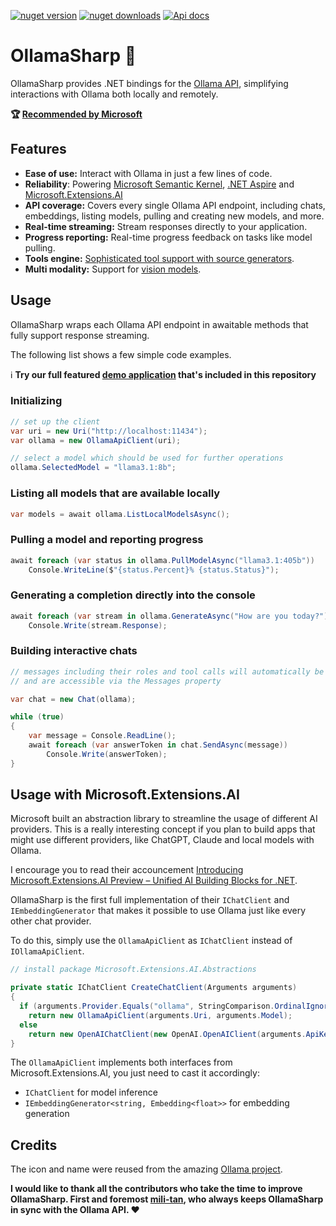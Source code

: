 <a href="https://www.nuget.org/packages/OllamaSharp"><img src="https://img.shields.io/nuget/v/OllamaSharp" alt="nuget version"></a>
<a href="https://www.nuget.org/packages/OllamaSharp"><img src="https://img.shields.io/nuget/dt/OllamaSharp.svg" alt="nuget downloads"></a>
<a href="https://awaescher.github.io/OllamaSharp"><img src="https://img.shields.io/badge/api_docs-8A2BE2" alt="Api docs"></a>

# OllamaSharp 🦙

OllamaSharp provides .NET bindings for the [Ollama API](https://github.com/jmorganca/ollama/blob/main/docs/api.md), simplifying interactions with Ollama both locally and remotely.

**🏆 [Recommended by Microsoft](https://www.nuget.org/packages/Microsoft.Extensions.AI.Ollama/)**

## Features

- **Ease of use:** Interact with Ollama in just a few lines of code.
- **Reliability**: Powering [Microsoft Semantic Kernel](https://github.com/microsoft/semantic-kernel/pull/7362), [.NET Aspire](https://learn.microsoft.com/en-us/dotnet/aspire/community-toolkit/ollama) and [Microsoft.Extensions.AI](https://devblogs.microsoft.com/dotnet/introducing-microsoft-extensions-ai-preview/)
- **API coverage:** Covers every single Ollama API endpoint, including chats, embeddings, listing models, pulling and creating new models, and more.
- **Real-time streaming:** Stream responses directly to your application.
- **Progress reporting:** Real-time progress feedback on tasks like model pulling.
- **Tools engine:** [Sophisticated tool support with source generators](https://awaescher.github.io/OllamaSharp/docs/tool-support.html).
- **Multi modality:** Support for [vision models](https://ollama.com/blog/vision-models).

## Usage

OllamaSharp wraps each Ollama API endpoint in awaitable methods that fully support response streaming.

The following list shows a few simple code examples.

ℹ **Try our full featured [demo application](./demo) that's included in this repository**

### Initializing

```csharp
// set up the client
var uri = new Uri("http://localhost:11434");
var ollama = new OllamaApiClient(uri);

// select a model which should be used for further operations
ollama.SelectedModel = "llama3.1:8b";
```

### Listing all models that are available locally

```csharp
var models = await ollama.ListLocalModelsAsync();
```

### Pulling a model and reporting progress

```csharp
await foreach (var status in ollama.PullModelAsync("llama3.1:405b"))
    Console.WriteLine($"{status.Percent}% {status.Status}");
```

### Generating a completion directly into the console

```csharp
await foreach (var stream in ollama.GenerateAsync("How are you today?"))
    Console.Write(stream.Response);
```

### Building interactive chats

```csharp
// messages including their roles and tool calls will automatically be tracked within the chat object
// and are accessible via the Messages property

var chat = new Chat(ollama);

while (true)
{
    var message = Console.ReadLine();
    await foreach (var answerToken in chat.SendAsync(message))
        Console.Write(answerToken);
}
```

## Usage with Microsoft.Extensions.AI

Microsoft built an abstraction library to streamline the usage of different AI providers. This is a really interesting concept if you plan to build apps that might use different providers, like ChatGPT, Claude and local models with Ollama.

I encourage you to read their accouncement [Introducing Microsoft.Extensions.AI Preview – Unified AI Building Blocks for .NET](https://devblogs.microsoft.com/dotnet/introducing-microsoft-extensions-ai-preview/).

OllamaSharp is the first full implementation of their `IChatClient` and `IEmbeddingGenerator` that makes it possible to use Ollama just like every other chat provider.

To do this, simply use the `OllamaApiClient` as `IChatClient` instead of `IOllamaApiClient`. 

```csharp
// install package Microsoft.Extensions.AI.Abstractions

private static IChatClient CreateChatClient(Arguments arguments)
{
  if (arguments.Provider.Equals("ollama", StringComparison.OrdinalIgnoreCase))
    return new OllamaApiClient(arguments.Uri, arguments.Model);
  else
    return new OpenAIChatClient(new OpenAI.OpenAIClient(arguments.ApiKey), arguments.Model); // ChatGPT or compatible
}
```

The `OllamaApiClient` implements both interfaces from Microsoft.Extensions.AI, you just need to cast it accordingly:
 - `IChatClient` for model inference
 - `IEmbeddingGenerator<string, Embedding<float>>` for embedding generation

## Credits

The icon and name were reused from the amazing [Ollama project](https://github.com/jmorganca/ollama).

**I would like to thank all the contributors who take the time to improve OllamaSharp. First and foremost [mili-tan](https://github.com/mili-tan), who always keeps OllamaSharp in sync with the Ollama API. ❤**


